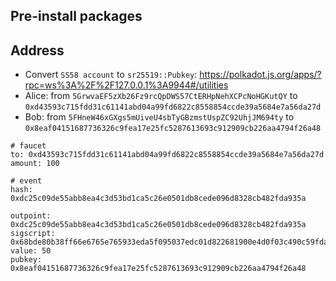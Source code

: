 ## Pre-install packages

## Address

- Convert `SS58 account` to `sr25519::Pubkey`: https://polkadot.js.org/apps/?rpc=ws%3A%2F%2F127.0.0.1%3A9944#/utilities
- Alice: from `5GrwvaEF5zXb26Fz9rcQpDWS57CtERHpNehXCPcNoHGKutQY` to `0xd43593c715fdd31c61141abd04a99fd6822c8558854ccde39a5684e7a56da27d`
- Bob: from `5FHneW46xGXgs5mUiveU4sbTyGBzmstUspZC92UhjJM694ty` to `0x8eaf04151687736326c9fea17e25fc5287613693c912909cb226aa4794f26a48` 

```
# faucet
to: 0xd43593c715fdd31c61141abd04a99fd6822c8558854ccde39a5684e7a56da27d
amount: 100

# event
hash: 0xdc25c09de55abb8ea4c3d53bd1ca5c26e0501db8cede096d8328cb482fda935a
```

```
outpoint: 0xdc25c09de55abb8ea4c3d53bd1ca5c26e0501db8cede096d8328cb482fda935a
sigscript: 0x68bde80b38ff66e6765e765933eda5f095037edc01d822681900e4d0f03c490c59fda186ebddb92b54b2083292fbde4e0b10cc2a26d1f2a09897eb66a609b083
value: 50
pubkey: 0x8eaf04151687736326c9fea17e25fc5287613693c912909cb226aa4794f26a48
```